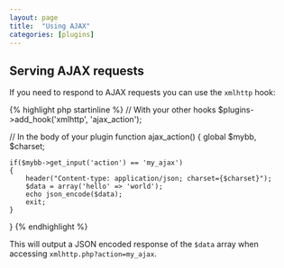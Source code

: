 ```yaml
---
layout: page
title:  "Using AJAX"
categories: [plugins]
---
```


## Serving AJAX requests

If you need to respond to AJAX requests you can use the `xmlhttp` hook:

{% highlight php startinline %}
// With your other hooks
$plugins->add_hook('xmlhttp', 'ajax_action');

// In the body of your plugin
function ajax_action()
{
    global $mybb, $charset;

    if($mybb->get_input('action') == 'my_ajax')
    {
        header("Content-type: application/json; charset={$charset}");
        $data = array('hello' => 'world');
        echo json_encode($data);
        exit;
    }
}
{% endhighlight %}

This will output a JSON encoded response of the `$data` array when accessing `xmlhttp.php?action=my_ajax`.